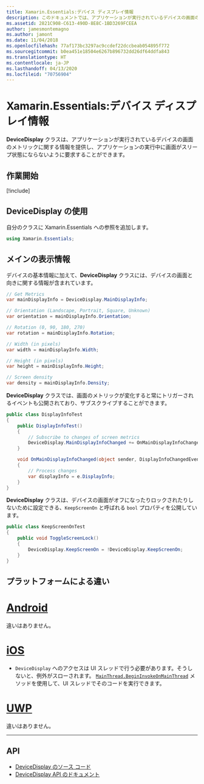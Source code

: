 ```yaml
---
title: Xamarin.Essentials:デバイス ディスプレイ情報
description: このドキュメントでは、アプリケーションが実行されているデバイスの画面のメトリックを提供する Xamarin.Essentials の DeviceDisplay クラスについて説明します。
ms.assetid: 2821C908-C613-490D-8E8C-1BD3269FCEEA
author: jamesmontemagno
ms.author: jamont
ms.date: 11/04/2018
ms.openlocfilehash: 77af173bc3297ac9ccdef22dccbeab054895f772
ms.sourcegitcommit: b0ea451e18504e6267b896732dd26df64ddfa843
ms.translationtype: HT
ms.contentlocale: ja-JP
ms.lasthandoff: 04/13/2020
ms.locfileid: "70756904"
---
```

# <a name="xamarinessentials-device-display-information"></a>Xamarin.Essentials:デバイス ディスプレイ情報

**DeviceDisplay** クラスは、アプリケーションが実行されているデバイスの画面のメトリックに関する情報を提供し、アプリケーションの実行中に画面がスリープ状態にならないように要求することができます。

## <a name="get-started"></a>作業開始

[!include[](~/essentials/includes/get-started.md)]

## <a name="using-devicedisplay"></a>DeviceDisplay の使用

自分のクラスに Xamarin.Essentials への参照を追加します。

```csharp
using Xamarin.Essentials;
```

## <a name="main-display-info"></a>メインの表示情報

デバイスの基本情報に加えて、**DeviceDisplay** クラスには、デバイスの画面と向きに関する情報が含まれています。

```csharp
// Get Metrics
var mainDisplayInfo = DeviceDisplay.MainDisplayInfo;

// Orientation (Landscape, Portrait, Square, Unknown)
var orientation = mainDisplayInfo.Orientation;

// Rotation (0, 90, 180, 270)
var rotation = mainDisplayInfo.Rotation;

// Width (in pixels)
var width = mainDisplayInfo.Width;

// Height (in pixels)
var height = mainDisplayInfo.Height;

// Screen density
var density = mainDisplayInfo.Density;
```

**DeviceDisplay** クラスでは、画面のメトリックが変化すると常にトリガーされるイベントも公開されており、サブスクライブすることができます。

```csharp
public class DisplayInfoTest
{
    public DisplayInfoTest()
    {
        // Subscribe to changes of screen metrics
        DeviceDisplay.MainDisplayInfoChanged += OnMainDisplayInfoChanged;
    }

    void OnMainDisplayInfoChanged(object sender, DisplayInfoChangedEventArgs  e)
    {
        // Process changes
        var displayInfo = e.DisplayInfo;
    }
}
```

**DeviceDisplay** クラスは、デバイスの画面がオフになったりロックされたりしないために設定できる、`KeepScreenOn` と呼ばれる `bool` プロパティを公開しています。

```csharp
public class KeepScreenOnTest
{
    public void ToggleScreenLock()
    {
        DeviceDisplay.KeepScreenOn = !DeviceDisplay.KeepScreenOn;
    }
}
```

## <a name="platform-differences"></a>プラットフォームによる違い

# <a name="android"></a>[Android](#tab/android)

違いはありません。

# <a name="ios"></a>[iOS](#tab/ios)

- `DeviceDisplay` へのアクセスは UI スレッドで行う必要があります。そうしないと、例外がスローされます。 [`MainThread.BeginInvokeOnMainThread`](~/essentials/main-thread.md) メソッドを使用して、UI スレッドでそのコードを実行できます。

# <a name="uwp"></a>[UWP](#tab/uwp)

違いはありません。

--------------

## <a name="api"></a>API

- [DeviceDisplay のソース コード](https://github.com/xamarin/Essentials/tree/master/Xamarin.Essentials/DeviceDisplay)
- [DeviceDisplay API のドキュメント](xref:Xamarin.Essentials.DeviceDisplay)
